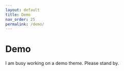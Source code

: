 ```yaml
---
layout: default
title: Demo
nav_order: 25
permalink: /demo/
---
```


# Demo
I am busy working on a demo theme. Please stand by.
